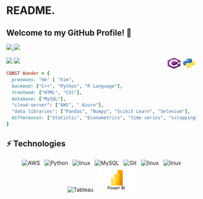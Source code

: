 # README.
## Welcome to my GitHub Profile! 👾

<div align="left">
  <a href="https://github.com/Omatheuswander">
  <img aling="left" height="180em" src="https://github-readme-stats.vercel.app/api?username=OMatheusWander&show_icons=true&theme=dark"/>
  <img aling="left" height="180em" src="https://github-readme-stats.vercel.app/api/top-langs/?username=OMatheusWander&layout=compact&langs_count=7&theme=dark"/>

</div> 
  
<div style="display: inline_block"><br>
  <a href="https://instagram.com/omatheuswander?igshid=OGQ5ZDc2ODk2ZA=="
    utm_medium=copy_link" target="_blank"><img src="https://img.shields.io/badge/-Instagram-%23E4405F?style=for-the-badge&logo=instagram&logoColor=white" target="_blank"></a>
  <a href="https://www.linkedin.com/in/matheus-wander/" target="_blank"><img src="https://img.shields.io/badge/-LinkedIn-%230077B5?style=for-the-badge&logo=linkedin&logoColor=white" target="_blank"></a> 
   <img align="right" alt="Python" height="30" width="40" src="https://raw.githubusercontent.com/devicons/devicon/master/icons/python/python-original.svg">
  <img align="right" alt="Csharp" height="30" width="40" src="https://raw.githubusercontent.com/devicons/devicon/master/icons/csharp/csharp-original.svg">
</div>

```ruby
CONST Wander = {
  pronouns: "He" | "him",
  backend: ["C++", "Python", "R Language"],
  frontend: ["HTML", "CSS"],
  database: ["MySQL"],
  "cloud-server": ["AWS", " Azure"],
  "data libraries": ["Pandas", "Numpy", "Scikit Learn", "Selenium"],
  differences: ["Statistic", "Econometrics", "time series", "scrapping"
}
```


## ⚡ Technologies
<p align="center">
	<img title="AWS" alt="AWS" src="https://raw.githubusercontent.com/Thomas-George-T/Thomas-George-T/master/assets/aws.svg" width="60" height="40" style="vertical-align:down; margin:4px"/>
	<img title="Python" alt="Python" src="https://raw.githubusercontent.com/Thomas-George-T/Thomas-George-T/master/assets/python.svg" width="40" height="40" style="vertical-align:down; margin:4px"/>
	<img title="R" alt="linux" src="https://raw.githubusercontent.com/Thomas-George-T/Thomas-George-T/master/assets/r-lang.svg" width="55" style="vertical-align:down; margin:4px"/>
	<img title="MySQL" alt="MySQL" src="https://raw.githubusercontent.com/Thomas-George-T/Thomas-George-T/master/assets/mysql.svg" width="40" height="40" style="vertical-align:down; margin:4px"/>
	<img title="Git" alt="Git" src="https://raw.githubusercontent.com/Thomas-George-T/Thomas-George-T/master/assets/git.svg" width="70" height="40" style="vertical-align:down; margin:4px"/>
	<img title="jira" alt="linux" src="https://raw.githubusercontent.com/Thomas-George-T/Thomas-George-T/master/assets/jira.svg" width="40" style="vertical-align:down; margin:4px"/>
	<img title="linux" alt="linux" src="https://raw.githubusercontent.com/Thomas-George-T/Thomas-George-T/master/assets/linux-tux.svg" width="40" style="vertical-align:down; margin:4px"/>	
	<img title="Tableau" alt="Tableau" src="https://raw.githubusercontent.com/Thomas-George-T/Thomas-George-T/master/assets/tableau.svg" width="200" style="vertical-align:down; margin:4px"/>
  <img title="Power BI" alt="Tableau" src="https://github.com/OMatheusWander/OMatheusWander/blob/25f1981f4ec50bc76f96596bbc902eace14e317a/Power-BI-Symbol.png" width="100" style="vertical-align:down; margin:4px"/>

</p>
